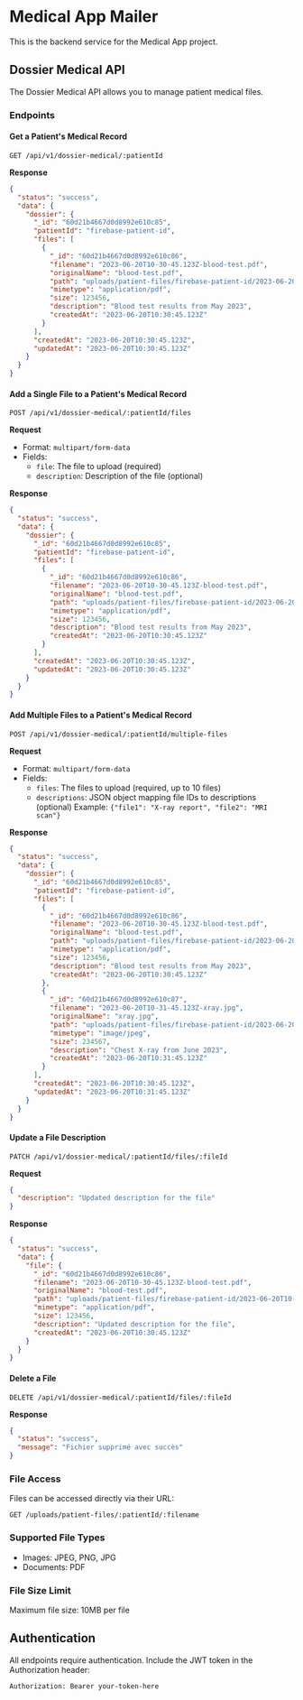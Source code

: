 # Medical App Mailer

This is the backend service for the Medical App project.

## Dossier Medical API

The Dossier Medical API allows you to manage patient medical files.

### Endpoints

#### Get a Patient's Medical Record

```
GET /api/v1/dossier-medical/:patientId
```

**Response**

```json
{
  "status": "success",
  "data": {
    "dossier": {
      "_id": "60d21b4667d0d8992e610c85",
      "patientId": "firebase-patient-id",
      "files": [
        {
          "_id": "60d21b4667d0d8992e610c86",
          "filename": "2023-06-20T10-30-45.123Z-blood-test.pdf",
          "originalName": "blood-test.pdf",
          "path": "uploads/patient-files/firebase-patient-id/2023-06-20T10-30-45.123Z-blood-test.pdf",
          "mimetype": "application/pdf",
          "size": 123456,
          "description": "Blood test results from May 2023",
          "createdAt": "2023-06-20T10:30:45.123Z"
        }
      ],
      "createdAt": "2023-06-20T10:30:45.123Z",
      "updatedAt": "2023-06-20T10:30:45.123Z"
    }
  }
}
```

#### Add a Single File to a Patient's Medical Record

```
POST /api/v1/dossier-medical/:patientId/files
```

**Request**

- Format: `multipart/form-data`
- Fields:
  - `file`: The file to upload (required)
  - `description`: Description of the file (optional)

**Response**

```json
{
  "status": "success",
  "data": {
    "dossier": {
      "_id": "60d21b4667d0d8992e610c85",
      "patientId": "firebase-patient-id",
      "files": [
        {
          "_id": "60d21b4667d0d8992e610c86",
          "filename": "2023-06-20T10-30-45.123Z-blood-test.pdf",
          "originalName": "blood-test.pdf",
          "path": "uploads/patient-files/firebase-patient-id/2023-06-20T10-30-45.123Z-blood-test.pdf",
          "mimetype": "application/pdf",
          "size": 123456,
          "description": "Blood test results from May 2023",
          "createdAt": "2023-06-20T10:30:45.123Z"
        }
      ],
      "createdAt": "2023-06-20T10:30:45.123Z",
      "updatedAt": "2023-06-20T10:30:45.123Z"
    }
  }
}
```

#### Add Multiple Files to a Patient's Medical Record

```
POST /api/v1/dossier-medical/:patientId/multiple-files
```

**Request**

- Format: `multipart/form-data`
- Fields:
  - `files`: The files to upload (required, up to 10 files)
  - `descriptions`: JSON object mapping file IDs to descriptions
    (optional) Example:
    `{"file1": "X-ray report", "file2": "MRI scan"}`

**Response**

```json
{
  "status": "success",
  "data": {
    "dossier": {
      "_id": "60d21b4667d0d8992e610c85",
      "patientId": "firebase-patient-id",
      "files": [
        {
          "_id": "60d21b4667d0d8992e610c86",
          "filename": "2023-06-20T10-30-45.123Z-blood-test.pdf",
          "originalName": "blood-test.pdf",
          "path": "uploads/patient-files/firebase-patient-id/2023-06-20T10-30-45.123Z-blood-test.pdf",
          "mimetype": "application/pdf",
          "size": 123456,
          "description": "Blood test results from May 2023",
          "createdAt": "2023-06-20T10:30:45.123Z"
        },
        {
          "_id": "60d21b4667d0d8992e610c87",
          "filename": "2023-06-20T10-31-45.123Z-xray.jpg",
          "originalName": "xray.jpg",
          "path": "uploads/patient-files/firebase-patient-id/2023-06-20T10-31-45.123Z-xray.jpg",
          "mimetype": "image/jpeg",
          "size": 234567,
          "description": "Chest X-ray from June 2023",
          "createdAt": "2023-06-20T10:31:45.123Z"
        }
      ],
      "createdAt": "2023-06-20T10:30:45.123Z",
      "updatedAt": "2023-06-20T10:31:45.123Z"
    }
  }
}
```

#### Update a File Description

```
PATCH /api/v1/dossier-medical/:patientId/files/:fileId
```

**Request**

```json
{
  "description": "Updated description for the file"
}
```

**Response**

```json
{
  "status": "success",
  "data": {
    "file": {
      "_id": "60d21b4667d0d8992e610c86",
      "filename": "2023-06-20T10-30-45.123Z-blood-test.pdf",
      "originalName": "blood-test.pdf",
      "path": "uploads/patient-files/firebase-patient-id/2023-06-20T10-30-45.123Z-blood-test.pdf",
      "mimetype": "application/pdf",
      "size": 123456,
      "description": "Updated description for the file",
      "createdAt": "2023-06-20T10:30:45.123Z"
    }
  }
}
```

#### Delete a File

```
DELETE /api/v1/dossier-medical/:patientId/files/:fileId
```

**Response**

```json
{
  "status": "success",
  "message": "Fichier supprimé avec succès"
}
```

### File Access

Files can be accessed directly via their URL:

```
GET /uploads/patient-files/:patientId/:filename
```

### Supported File Types

- Images: JPEG, PNG, JPG
- Documents: PDF

### File Size Limit

Maximum file size: 10MB per file

## Authentication

All endpoints require authentication. Include the JWT token in the
Authorization header:

```
Authorization: Bearer your-token-here
```
